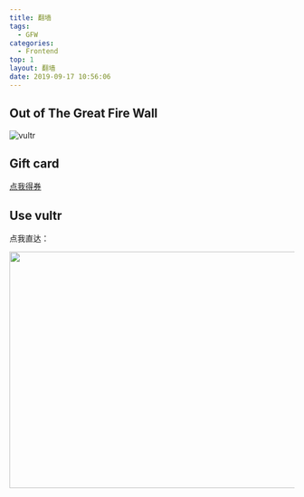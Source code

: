 ```yaml
---
title: 翻墙
tags:
  - GFW
categories:
  - Frontend
top: 1
layout: 翻墙
date: 2019-09-17 10:56:06
---
```


## Out of The Great Fire Wall
<!-- more -->
![vultr](https://www.vultr.com/media/logo_onwhite.png)

## Gift card

[点我得券](https://www.vultr.com/?ref=8267866)

## Use vultr

点我直达：

<a href="https://www.vultr.com/?ref=8267866"><img src="https://www.vultr.com/media/banners/banner_800x418.png" width="800" height="418"></a>
